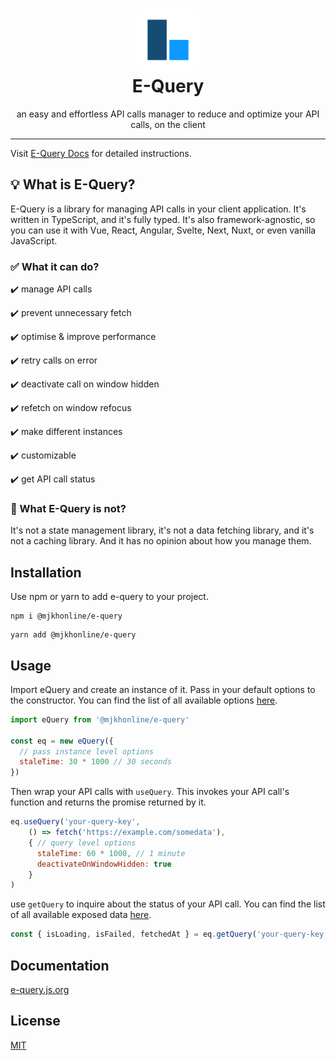 <h1 align="center" >
<img src="https://raw.githubusercontent.com/mjkhonline/e-query/main/docs/public/logo.png" width="100" height="100" alt="e-query logo" />
<br />
E-Query
</h1>

<p align="center">an easy and effortless API calls manager to reduce and optimize your API calls, on the client</p>

***

Visit [E-Query Docs](https://e-query.js.org/) for detailed instructions.

## 💡 What is E-Query?

E-Query is a library for managing API calls in your client application. It's written in TypeScript, and it's fully typed. It's also framework-agnostic, so you can use it with Vue, React, Angular, Svelte, Next, Nuxt, or even vanilla JavaScript.

### ✅ What it can do?

✔️ manage API calls

✔️ prevent unnecessary fetch

✔️ optimise & improve performance

✔️ retry calls on error

✔️ deactivate call on window hidden

✔️ refetch on window refocus

✔️ make different instances

✔️ customizable

✔️ get API call status

### 🤔 What E-Query is not?

It's not a state management library, it's not a data fetching library, and it's not a caching library. And it has no opinion about how you manage them.

## Installation
Use npm or yarn to add e-query to your project.

```npm
npm i @mjkhonline/e-query
```

```yarn
yarn add @mjkhonline/e-query
```

## Usage
Import eQuery and create an instance of it. Pass in your default options to the constructor.
You can find the list of all available options [here](https://e-query.js.org/options.html).

```js
import eQuery from '@mjkhonline/e-query'

const eq = new eQuery({
  // pass instance level options
  staleTime: 30 * 1000 // 30 seconds  
})
```

Then wrap your API calls with `useQuery`. This invokes your API call's function and returns the promise returned by it.

```js
eq.useQuery('your-query-key',
    () => fetch('https://example.com/somedata'),
    { // query level options
      staleTime: 60 * 1000, // 1 minute
      deactivateOnWindowHidden: true  
    }
)
```

use `getQuery` to inquire about the status of your API call.
You can find the list of all available exposed data [here](https://e-query.js.org/get-query.html#exposed-data).

```js
const { isLoading, isFailed, fetchedAt } = eq.getQuery('your-query-key')
```

## Documentation

[e-query.js.org](https://e-query.js.org/)

## License

[MIT](http://opensource.org/licenses/MIT)
